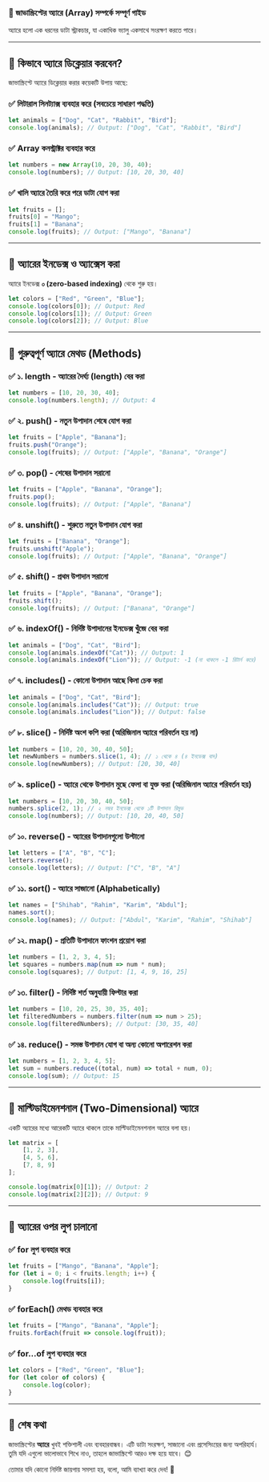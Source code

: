 ### **📌 জাভাস্ক্রিপ্টের অ্যারে (Array) সম্পর্কে সম্পূর্ণ গাইড**  

অ্যারে হলো এক ধরনের ডাটা স্ট্রাকচার, যা একাধিক ভ্যালু একসাথে সংরক্ষণ করতে পারে।  

---
## **🔹 কিভাবে অ্যারে ডিক্লেয়ার করবেন?**  
জাভাস্ক্রিপ্টে অ্যারে ডিক্লেয়ার করার কয়েকটি উপায় আছে:  

### **✅ লিটারাল সিনট্যাক্স ব্যবহার করে (সবচেয়ে সাধারণ পদ্ধতি)**
```javascript
let animals = ["Dog", "Cat", "Rabbit", "Bird"];
console.log(animals); // Output: ["Dog", "Cat", "Rabbit", "Bird"]
```

### **✅ Array কনস্ট্রাক্টর ব্যবহার করে**
```javascript
let numbers = new Array(10, 20, 30, 40);
console.log(numbers); // Output: [10, 20, 30, 40]
```

### **✅ খালি অ্যারে তৈরি করে পরে ডাটা যোগ করা**
```javascript
let fruits = [];
fruits[0] = "Mango";
fruits[1] = "Banana";
console.log(fruits); // Output: ["Mango", "Banana"]
```

---
## **🔹 অ্যারের ইনডেক্স ও অ্যাক্সেস করা**  
অ্যারে ইনডেক্স **০ (zero-based indexing)** থেকে শুরু হয়।  

```javascript
let colors = ["Red", "Green", "Blue"];
console.log(colors[0]); // Output: Red
console.log(colors[1]); // Output: Green
console.log(colors[2]); // Output: Blue
```

---
## **🔹 গুরুত্বপূর্ণ অ্যারে মেথড (Methods)**  

### **✅ ১. length - অ্যারের দৈর্ঘ্য (length) বের করা**
```javascript
let numbers = [10, 20, 30, 40];
console.log(numbers.length); // Output: 4
```

### **✅ ২. push() - নতুন উপাদান শেষে যোগ করা**
```javascript
let fruits = ["Apple", "Banana"];
fruits.push("Orange");
console.log(fruits); // Output: ["Apple", "Banana", "Orange"]
```

### **✅ ৩. pop() - শেষের উপাদান সরানো**
```javascript
let fruits = ["Apple", "Banana", "Orange"];
fruits.pop();
console.log(fruits); // Output: ["Apple", "Banana"]
```

### **✅ ৪. unshift() - শুরুতে নতুন উপাদান যোগ করা**
```javascript
let fruits = ["Banana", "Orange"];
fruits.unshift("Apple");
console.log(fruits); // Output: ["Apple", "Banana", "Orange"]
```

### **✅ ৫. shift() - প্রথম উপাদান সরানো**
```javascript
let fruits = ["Apple", "Banana", "Orange"];
fruits.shift();
console.log(fruits); // Output: ["Banana", "Orange"]
```

### **✅ ৬. indexOf() - নির্দিষ্ট উপাদানের ইনডেক্স খুঁজে বের করা**
```javascript
let animals = ["Dog", "Cat", "Bird"];
console.log(animals.indexOf("Cat")); // Output: 1
console.log(animals.indexOf("Lion")); // Output: -1 (না থাকলে -1 রিটার্ন করে)
```

### **✅ ৭. includes() - কোনো উপাদান আছে কিনা চেক করা**
```javascript
let animals = ["Dog", "Cat", "Bird"];
console.log(animals.includes("Cat")); // Output: true
console.log(animals.includes("Lion")); // Output: false
```

### **✅ ৮. slice() - নির্দিষ্ট অংশ কপি করা (অরিজিনাল অ্যারে পরিবর্তন হয় না)**
```javascript
let numbers = [10, 20, 30, 40, 50];
let newNumbers = numbers.slice(1, 4); // ১ থেকে ৪ (৪ ইনডেক্স বাদ)
console.log(newNumbers); // Output: [20, 30, 40]
```

### **✅ ৯. splice() - অ্যারে থেকে উপাদান মুছে ফেলা বা যুক্ত করা (অরিজিনাল অ্যারে পরিবর্তন হয়)**
```javascript
let numbers = [10, 20, 30, 40, 50];
numbers.splice(2, 1); // ২ নম্বর ইনডেক্স থেকে ১টি উপাদান রিমুভ
console.log(numbers); // Output: [10, 20, 40, 50]
```

### **✅ ১০. reverse() - অ্যারের উপাদানগুলো উল্টানো**
```javascript
let letters = ["A", "B", "C"];
letters.reverse();
console.log(letters); // Output: ["C", "B", "A"]
```

### **✅ ১১. sort() - অ্যারে সাজানো (Alphabetically)**
```javascript
let names = ["Shihab", "Rahim", "Karim", "Abdul"];
names.sort();
console.log(names); // Output: ["Abdul", "Karim", "Rahim", "Shihab"]
```

### **✅ ১২. map() - প্রতিটি উপাদানে ফাংশন প্রয়োগ করা**
```javascript
let numbers = [1, 2, 3, 4, 5];
let squares = numbers.map(num => num * num);
console.log(squares); // Output: [1, 4, 9, 16, 25]
```

### **✅ ১৩. filter() - নির্দিষ্ট শর্ত অনুযায়ী ফিল্টার করা**
```javascript
let numbers = [10, 20, 25, 30, 35, 40];
let filteredNumbers = numbers.filter(num => num > 25);
console.log(filteredNumbers); // Output: [30, 35, 40]
```

### **✅ ১৪. reduce() - সমস্ত উপাদান যোগ বা অন্য কোনো অপারেশন করা**
```javascript
let numbers = [1, 2, 3, 4, 5];
let sum = numbers.reduce((total, num) => total + num, 0);
console.log(sum); // Output: 15
```

---
## **🔹 মাল্টিডাইমেনশনাল (Two-Dimensional) অ্যারে**  
একটি অ্যারের মধ্যে আরেকটি অ্যারে থাকলে তাকে মাল্টিডাইমেনশনাল অ্যারে বলা হয়।  

```javascript
let matrix = [
    [1, 2, 3],
    [4, 5, 6],
    [7, 8, 9]
];

console.log(matrix[0][1]); // Output: 2
console.log(matrix[2][2]); // Output: 9
```

---
## **🔹 অ্যারের ওপর লুপ চালানো**  

### **✅ for লুপ ব্যবহার করে**
```javascript
let fruits = ["Mango", "Banana", "Apple"];
for (let i = 0; i < fruits.length; i++) {
    console.log(fruits[i]);
}
```

### **✅ forEach() মেথড ব্যবহার করে**
```javascript
let fruits = ["Mango", "Banana", "Apple"];
fruits.forEach(fruit => console.log(fruit));
```

### **✅ for...of লুপ ব্যবহার করে**
```javascript
let colors = ["Red", "Green", "Blue"];
for (let color of colors) {
    console.log(color);
}
```

---
## **🔹 শেষ কথা**  
জাভাস্ক্রিপ্টের **অ্যারে** খুবই শক্তিশালী এবং ব্যবহারবান্ধব। এটি ডাটা সংরক্ষণ, সাজানো এবং প্রসেসিংয়ের জন্য অপরিহার্য। তুমি যদি এগুলো ভালোভাবে শিখে নাও, তাহলে জাভাস্ক্রিপ্টে আরও দক্ষ হয়ে যাবে। 😊  

তোমার যদি কোনো নির্দিষ্ট জায়গায় সমস্যা হয়, বলো, আমি ব্যাখ্যা করে দেব! 🚀